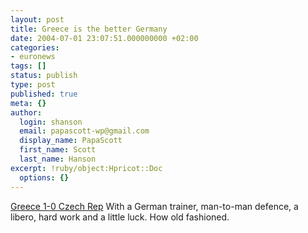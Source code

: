 ```yaml
---
layout: post
title: Greece is the better Germany
date: 2004-07-01 23:07:51.000000000 +02:00
categories:
- euronews
tags: []
status: publish
type: post
published: true
meta: {}
author:
  login: shanson
  email: papascott-wp@gmail.com
  display_name: PapaScott
  first_name: Scott
  last_name: Hanson
excerpt: !ruby/object:Hpricot::Doc
  options: {}
---
```

<p><a href="http://news.bbc.co.uk/sport1/hi/football/euro_2004/3844467.stm" title="BBC SPORT | Football | Euro 2004 | Greece 1-0 Czech Rep">Greece 1-0 Czech Rep</a> With a German trainer, man-to-man defence, a libero, hard work and a little luck. How old fashioned.</p>
